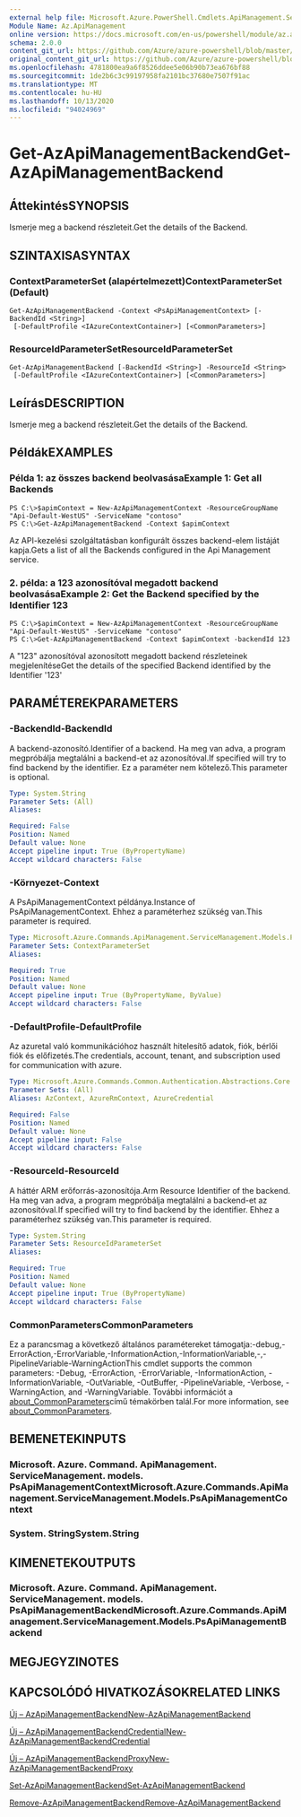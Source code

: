 ```yaml
---
external help file: Microsoft.Azure.PowerShell.Cmdlets.ApiManagement.ServiceManagement.dll-Help.xml
Module Name: Az.ApiManagement
online version: https://docs.microsoft.com/en-us/powershell/module/az.apimanagement/get-azapimanagementbackend
schema: 2.0.0
content_git_url: https://github.com/Azure/azure-powershell/blob/master/src/ApiManagement/ApiManagement/help/Get-AzApiManagementBackend.md
original_content_git_url: https://github.com/Azure/azure-powershell/blob/master/src/ApiManagement/ApiManagement/help/Get-AzApiManagementBackend.md
ms.openlocfilehash: 4781800ea9a6f8526ddee5e06b90b73ea676bf88
ms.sourcegitcommit: 1de2b6c3c99197958fa2101bc37680e7507f91ac
ms.translationtype: MT
ms.contentlocale: hu-HU
ms.lasthandoff: 10/13/2020
ms.locfileid: "94024969"
---
```

# <span data-ttu-id="d3383-101">Get-AzApiManagementBackend</span><span class="sxs-lookup"><span data-stu-id="d3383-101">Get-AzApiManagementBackend</span></span>

## <span data-ttu-id="d3383-102">Áttekintés</span><span class="sxs-lookup"><span data-stu-id="d3383-102">SYNOPSIS</span></span>
<span data-ttu-id="d3383-103">Ismerje meg a backend részleteit.</span><span class="sxs-lookup"><span data-stu-id="d3383-103">Get the details of the Backend.</span></span>

## <span data-ttu-id="d3383-104">SZINTAXISA</span><span class="sxs-lookup"><span data-stu-id="d3383-104">SYNTAX</span></span>

### <span data-ttu-id="d3383-105">ContextParameterSet (alapértelmezett)</span><span class="sxs-lookup"><span data-stu-id="d3383-105">ContextParameterSet (Default)</span></span>
```
Get-AzApiManagementBackend -Context <PsApiManagementContext> [-BackendId <String>]
 [-DefaultProfile <IAzureContextContainer>] [<CommonParameters>]
```

### <span data-ttu-id="d3383-106">ResourceIdParameterSet</span><span class="sxs-lookup"><span data-stu-id="d3383-106">ResourceIdParameterSet</span></span>
```
Get-AzApiManagementBackend [-BackendId <String>] -ResourceId <String>
 [-DefaultProfile <IAzureContextContainer>] [<CommonParameters>]
```

## <span data-ttu-id="d3383-107">Leírás</span><span class="sxs-lookup"><span data-stu-id="d3383-107">DESCRIPTION</span></span>
<span data-ttu-id="d3383-108">Ismerje meg a backend részleteit.</span><span class="sxs-lookup"><span data-stu-id="d3383-108">Get the details of the Backend.</span></span>

## <span data-ttu-id="d3383-109">Példák</span><span class="sxs-lookup"><span data-stu-id="d3383-109">EXAMPLES</span></span>

### <span data-ttu-id="d3383-110">Példa 1: az összes backend beolvasása</span><span class="sxs-lookup"><span data-stu-id="d3383-110">Example 1: Get all Backends</span></span>
```
PS C:\>$apimContext = New-AzApiManagementContext -ResourceGroupName "Api-Default-WestUS" -ServiceName "contoso"
PS C:\>Get-AzApiManagementBackend -Context $apimContext
```

<span data-ttu-id="d3383-111">Az API-kezelési szolgáltatásban konfigurált összes backend-elem listáját kapja.</span><span class="sxs-lookup"><span data-stu-id="d3383-111">Gets a list of all the Backends configured in the Api Management service.</span></span>

### <span data-ttu-id="d3383-112">2. példa: a 123 azonosítóval megadott backend beolvasása</span><span class="sxs-lookup"><span data-stu-id="d3383-112">Example 2: Get the Backend specified by the Identifier 123</span></span>
```
PS C:\>$apimContext = New-AzApiManagementContext -ResourceGroupName "Api-Default-WestUS" -ServiceName "contoso"
PS C:\>Get-AzApiManagementBackend -Context $apimContext -backendId 123
```

<span data-ttu-id="d3383-113">A "123" azonosítóval azonosított megadott backend részleteinek megjelenítése</span><span class="sxs-lookup"><span data-stu-id="d3383-113">Get the details of the specified Backend identified by the Identifier '123'</span></span>

## <span data-ttu-id="d3383-114">PARAMÉTEREK</span><span class="sxs-lookup"><span data-stu-id="d3383-114">PARAMETERS</span></span>

### <span data-ttu-id="d3383-115">-BackendId</span><span class="sxs-lookup"><span data-stu-id="d3383-115">-BackendId</span></span>
<span data-ttu-id="d3383-116">A backend-azonosító.</span><span class="sxs-lookup"><span data-stu-id="d3383-116">Identifier of a backend.</span></span>
<span data-ttu-id="d3383-117">Ha meg van adva, a program megpróbálja megtalálni a backend-et az azonosítóval.</span><span class="sxs-lookup"><span data-stu-id="d3383-117">If specified will try to find backend by the identifier.</span></span>
<span data-ttu-id="d3383-118">Ez a paraméter nem kötelező.</span><span class="sxs-lookup"><span data-stu-id="d3383-118">This parameter is optional.</span></span>

```yaml
Type: System.String
Parameter Sets: (All)
Aliases:

Required: False
Position: Named
Default value: None
Accept pipeline input: True (ByPropertyName)
Accept wildcard characters: False
```

### <span data-ttu-id="d3383-119">-Környezet</span><span class="sxs-lookup"><span data-stu-id="d3383-119">-Context</span></span>
<span data-ttu-id="d3383-120">A PsApiManagementContext példánya.</span><span class="sxs-lookup"><span data-stu-id="d3383-120">Instance of PsApiManagementContext.</span></span>
<span data-ttu-id="d3383-121">Ehhez a paraméterhez szükség van.</span><span class="sxs-lookup"><span data-stu-id="d3383-121">This parameter is required.</span></span>

```yaml
Type: Microsoft.Azure.Commands.ApiManagement.ServiceManagement.Models.PsApiManagementContext
Parameter Sets: ContextParameterSet
Aliases:

Required: True
Position: Named
Default value: None
Accept pipeline input: True (ByPropertyName, ByValue)
Accept wildcard characters: False
```

### <span data-ttu-id="d3383-122">-DefaultProfile</span><span class="sxs-lookup"><span data-stu-id="d3383-122">-DefaultProfile</span></span>
<span data-ttu-id="d3383-123">Az azuretal való kommunikációhoz használt hitelesítő adatok, fiók, bérlői fiók és előfizetés.</span><span class="sxs-lookup"><span data-stu-id="d3383-123">The credentials, account, tenant, and subscription used for communication with azure.</span></span>

```yaml
Type: Microsoft.Azure.Commands.Common.Authentication.Abstractions.Core.IAzureContextContainer
Parameter Sets: (All)
Aliases: AzContext, AzureRmContext, AzureCredential

Required: False
Position: Named
Default value: None
Accept pipeline input: False
Accept wildcard characters: False
```

### <span data-ttu-id="d3383-124">-ResourceId</span><span class="sxs-lookup"><span data-stu-id="d3383-124">-ResourceId</span></span>
<span data-ttu-id="d3383-125">A háttér ARM erőforrás-azonosítója.</span><span class="sxs-lookup"><span data-stu-id="d3383-125">Arm Resource Identifier of the backend.</span></span> <span data-ttu-id="d3383-126">Ha meg van adva, a program megpróbálja megtalálni a backend-et az azonosítóval.</span><span class="sxs-lookup"><span data-stu-id="d3383-126">If specified will try to find backend by the identifier.</span></span> <span data-ttu-id="d3383-127">Ehhez a paraméterhez szükség van.</span><span class="sxs-lookup"><span data-stu-id="d3383-127">This parameter is required.</span></span>

```yaml
Type: System.String
Parameter Sets: ResourceIdParameterSet
Aliases:

Required: True
Position: Named
Default value: None
Accept pipeline input: True (ByPropertyName)
Accept wildcard characters: False
```

### <span data-ttu-id="d3383-128">CommonParameters</span><span class="sxs-lookup"><span data-stu-id="d3383-128">CommonParameters</span></span>
<span data-ttu-id="d3383-129">Ez a parancsmag a következő általános paramétereket támogatja:-debug,-ErrorAction,-ErrorVariable,-InformationAction,-InformationVariable,-,-PipelineVariable-WarningAction</span><span class="sxs-lookup"><span data-stu-id="d3383-129">This cmdlet supports the common parameters: -Debug, -ErrorAction, -ErrorVariable, -InformationAction, -InformationVariable, -OutVariable, -OutBuffer, -PipelineVariable, -Verbose, -WarningAction, and -WarningVariable.</span></span> <span data-ttu-id="d3383-130">További információt a [about_CommonParameters](http://go.microsoft.com/fwlink/?LinkID=113216)című témakörben talál.</span><span class="sxs-lookup"><span data-stu-id="d3383-130">For more information, see [about_CommonParameters](http://go.microsoft.com/fwlink/?LinkID=113216).</span></span>

## <span data-ttu-id="d3383-131">BEMENETEK</span><span class="sxs-lookup"><span data-stu-id="d3383-131">INPUTS</span></span>

### <span data-ttu-id="d3383-132">Microsoft. Azure. Command. ApiManagement. ServiceManagement. models. PsApiManagementContext</span><span class="sxs-lookup"><span data-stu-id="d3383-132">Microsoft.Azure.Commands.ApiManagement.ServiceManagement.Models.PsApiManagementContext</span></span>

### <span data-ttu-id="d3383-133">System. String</span><span class="sxs-lookup"><span data-stu-id="d3383-133">System.String</span></span>

## <span data-ttu-id="d3383-134">KIMENETEK</span><span class="sxs-lookup"><span data-stu-id="d3383-134">OUTPUTS</span></span>

### <span data-ttu-id="d3383-135">Microsoft. Azure. Command. ApiManagement. ServiceManagement. models. PsApiManagementBackend</span><span class="sxs-lookup"><span data-stu-id="d3383-135">Microsoft.Azure.Commands.ApiManagement.ServiceManagement.Models.PsApiManagementBackend</span></span>

## <span data-ttu-id="d3383-136">MEGJEGYZI</span><span class="sxs-lookup"><span data-stu-id="d3383-136">NOTES</span></span>

## <span data-ttu-id="d3383-137">KAPCSOLÓDÓ HIVATKOZÁSOK</span><span class="sxs-lookup"><span data-stu-id="d3383-137">RELATED LINKS</span></span>

[<span data-ttu-id="d3383-138">Új – AzApiManagementBackend</span><span class="sxs-lookup"><span data-stu-id="d3383-138">New-AzApiManagementBackend</span></span>](./New-AzApiManagementBackend.md)

[<span data-ttu-id="d3383-139">Új – AzApiManagementBackendCredential</span><span class="sxs-lookup"><span data-stu-id="d3383-139">New-AzApiManagementBackendCredential</span></span>](./New-AzApiManagementBackendCredential.md)

[<span data-ttu-id="d3383-140">Új – AzApiManagementBackendProxy</span><span class="sxs-lookup"><span data-stu-id="d3383-140">New-AzApiManagementBackendProxy</span></span>](./New-AzApiManagementBackendProxy.md)

[<span data-ttu-id="d3383-141">Set-AzApiManagementBackend</span><span class="sxs-lookup"><span data-stu-id="d3383-141">Set-AzApiManagementBackend</span></span>](./Set-AzApiManagementBackend.md)

[<span data-ttu-id="d3383-142">Remove-AzApiManagementBackend</span><span class="sxs-lookup"><span data-stu-id="d3383-142">Remove-AzApiManagementBackend</span></span>](./Remove-AzApiManagementBackend.md)
